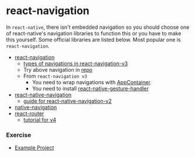 # react-navigation
In `react-native`, there isn't embedded navigation so you should choose one of react-native's navigation libraries to function this or you have to make this yourself.
Some official libraries are listed below. Most popular one is `react-navigation`.
* [react-navigation](https://reactnavigation.org/)
  - [types of navigations in react-navigation-v3](https://medium.com/@dooboolab/type-of-navigations-in-react-navigation-v3-8ca9684170a4)
  - Try above navigation in [repo](https://github.com/dooboolab/react-navigation-v3-example)
  - From `react-navigation v3`
    + You need to wrap navigations with [AppContainer](https://reactnavigation.org/docs/en/app-containers.html).
    + You need to install [react-native-gesture-handler](https://github.com/kmagiera/react-native-gesture-handler)
* [react-native-navigation](https://github.com/wix/react-native-navigation)
  - [guide for react-native-navigation-v2](https://medium.com/react-native-training/react-native-navigation-v2-by-wix-getting-started-7d647e944132)
* [native-navigation](https://github.com/airbnb/native-navigation)
* [react-router](https://reacttraining.com/react-router/core/guides/philosophy)
  - [tutorial for v4](https://medium.com/@jschloer/react-router-v4-with-react-native-5f2005ab2a72)

### Exercise
* [Example Project](https://github.com/dooboolab/react-native-training/blob/master/react-navigation-ex)